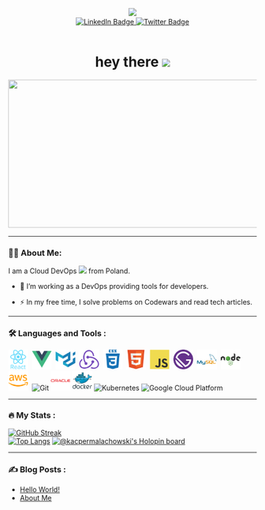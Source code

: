<div id="header" align="center">
  <img src="https://media.giphy.com/media/M9gbBd9nbDrOTu1Mqx/giphy.gif" width="100"/>
  <div id="badges">
    <a href="https://www.linkedin.com/in/kacper-małachowski-940b6919b/">
      <img src="https://img.shields.io/badge/LinkedIn-blue?style=for-the-badge&logo=linkedin&logoColor=white" alt="LinkedIn Badge"/>
    </a>
    <a href="https://twitter.com/kacpermaachowsk">
      <img src="https://img.shields.io/badge/Twitter-blue?style=for-the-badge&logo=twitter&logoColor=white" alt="Twitter Badge"/>
    </a>
  </div>
  <img src="https://komarev.com/ghpvc/?username=KacperMalachowski&style=flat-square&color=blue" alt=""/>
  <h1>
    hey there
    <img src="https://media.giphy.com/media/hvRJCLFzcasrR4ia7z/giphy.gif" width="30px"/>
  </h1>
</div>
<div align="center">
  <img src="https://media.giphy.com/media/dWesBcTLavkZuG35MI/giphy.gif" width="600" height="300"/>
</div>

---

### 👩‍💻 About Me:
I am a Cloud DevOps <img src="https://media.giphy.com/media/WUlplcMpOCEmTGBtBW/giphy.gif" width="30"> from Poland.
- :telescope: I’m working as a DevOps providing tools for developers.

- :zap: In my free time, I solve problems on Codewars and read tech articles.

---

### :hammer_and_wrench: Languages and Tools :
<div>
  <img src="https://github.com/devicons/devicon/blob/master/icons/react/react-original-wordmark.svg" title="React" alt="React" width="40" height="40"/>&nbsp;
  <img src="https://github.com/devicons/devicon/blob/master/icons/vuejs/vuejs-original.svg" title="VueJS" alt="VueJS" width="40" height="40"/>&nbsp;
  <img src="https://github.com/devicons/devicon/blob/master/icons/materialui/materialui-original.svg" title="Material UI" alt="Material UI" width="40" height="40"/>&nbsp;
  <img src="https://github.com/devicons/devicon/blob/master/icons/redux/redux-original.svg" title="Redux" alt="Redux " width="40" height="40"/>&nbsp;
  <img src="https://github.com/devicons/devicon/blob/master/icons/css3/css3-plain-wordmark.svg"  title="CSS3" alt="CSS" width="40" height="40"/>&nbsp;
  <img src="https://github.com/devicons/devicon/blob/master/icons/html5/html5-original.svg" title="HTML5" alt="HTML" width="40" height="40"/>&nbsp;
  <img src="https://github.com/devicons/devicon/blob/master/icons/javascript/javascript-original.svg" title="JavaScript" alt="JavaScript" width="40" height="40"/>&nbsp;
  <img src="https://github.com/devicons/devicon/blob/master/icons/gatsby/gatsby-original.svg" title="Gatsby"  alt="Gatsby" width="40" height="40"/>&nbsp;
  <img src="https://github.com/devicons/devicon/blob/master/icons/mysql/mysql-original-wordmark.svg" title="MySQL"  alt="MySQL" width="40" height="40"/>&nbsp;
  <img src="https://github.com/devicons/devicon/blob/master/icons/nodejs/nodejs-original-wordmark.svg" title="NodeJS" alt="NodeJS" width="40" height="40"/>&nbsp;
  <img src="https://github.com/devicons/devicon/blob/master/icons/amazonwebservices/amazonwebservices-plain-wordmark.svg" title="AWS" alt="AWS" width="40" height="40"/>&nbsp;
  <img src="https://cdn.jsdelivr.net/gh/devicons/devicon/icons/git/git-plain.svg" title="Git" alt="Git" width="40" height="40"/>
  <img src="https://github.com/devicons/devicon/blob/master/icons/oracle/oracle-original.svg" title="Oracle" alt="Oracle" width="40" height="40" />
  <img src="https://github.com/devicons/devicon/blob/master/icons/docker/docker-original-wordmark.svg" title="Docker" alt="Docker" width="40" height="40" />
<img src="https://cdn.jsdelivr.net/gh/devicons/devicon/icons/kubernetes/kubernetes-plain.svg" title="Kubernetes" alt="Kubernetes" width="40" height="40" />
<img src="https://cdn.jsdelivr.net/gh/devicons/devicon/icons/googlecloud/googlecloud-original.svg" title="Google Cloud Platform" alt="Google Cloud Platform" width="40" hieght="40" />
</div>

---

### :fire: My Stats :
[![GitHub Streak](http://github-readme-streak-stats.herokuapp.com?user=KacperMalachowski&theme=dark&background=000000)](https://git.io/streak-stats)\
[![Top Langs](https://github-readme-stats.vercel.app/api/top-langs/?username=KacperMalachowski&layout=compact&theme=vision-friendly-dark)](https://github.com/anuraghazra/github-readme-stats)
[![@kacpermalachowski's Holopin board](https://holopin.me/kacpermalachowski)](https://holopin.io/@kacpermalachowski)

---

### :writing_hand: Blog Posts :
<!-- BLOG-POST-LIST:START -->
- [Hello World!](https://kacpermalachowski.pl/en/2024/12/hello-world/)
- [About Me](https://kacpermalachowski.pl/en/about/)
<!-- BLOG-POST-LIST:END -->
